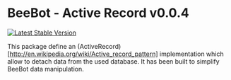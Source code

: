 BeeBot - Active Record v0.0.4
=============================

[![Latest Stable Version](http://ci.dev.beebot.fr/build-status/image/2)](http://ci.dev.beebot.fr/build-status/view/2)

This package define an (ActiveRecord)[http://en.wikipedia.org/wiki/Active_record_pattern] implementation which allow to detach data from the used database.
It has been built to simplify BeeBot data manipulation.